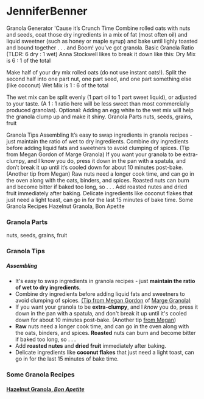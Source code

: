 # JenniferBenner
Granola Generator
'Cause it’s Crunch Time
Combine rolled oats with nuts and seeds, coat those dry ingredients in a mix of fat (most often oil) and liquid sweetner (such as honey or maple syrup) and bake until lighly toasted and bound together . . . and Boom! you’ve got granola.
Basic Granola Ratio (TLDR: 6 dry : 1 wet)
Anna Stockwell likes to break it down like this:
Dry Mix is 6 : 1 of the total

Make half of your dry mix rolled oats (do not use instant oats!).
Split the second half into one part nut, one part seed, and one part something else (like coconut)
Wet Mix is 1 : 6 of the total

The wet mix can be split evenly (1 part oil to 1 part sweet liquid), or adjusted to your taste. (A 1 : 1 ratio here will be less sweet than most commercially produced granolas).
Optional: Adding an egg white to the wet mix will help the granola clump up and make it shiny.
Granola Parts
nuts, seeds, grains, fruit

Granola Tips
Assembling
It’s easy to swap ingredients in granola recipes - just maintain the ratio of wet to dry ingredients.
Combine dry ingredients before adding liquid fats and sweetners to avoid clumping of spices. (Tip from Megan Gordon of Marge Granola)
If you want your granola to be extra-clumpy, and I know you do, press it down in the pan with a spatula, and don’t break it up until it’s cooled down for about 10 minutes post-bake. (Another tip from Megan)
Raw nuts need a longer cook time, and can go in the oven along with the oats, binders, and spices. Roasted nuts can burn and become bitter if baked too long, so . . .
Add roasted nutes and dried fruit immediately after baking.
Delicate ingredients like coconut flakes that just need a light toast, can go in for the last 15 minutes of bake time.
Some Granola Recipes
Hazelnut Granola, Bon Apetite

### Granola Parts
nuts, seeds, grains, fruit
### Granola Tips
##### Assembling
- It's easy to swap ingredients in granola recipes - just **maintain the ratio of wet to dry ingredients**. 
- Combine dry ingredients before adding liquid fats and sweetners to avoid clumping of spices. [(Tip from Megan Gordon](https://www.thekitchn.com/how-to-make-great-granola-every-time-cooking-lessons-from-the-kitchn-172459) of [Marge Granola)](https://www.margegranola.com/)
- If you want your granola to be **extra-clumpy**, and I _know_ you do, press it down in the pan with a spatula, and don't break it up until it's cooled down for about 10 minutes post-bake. (Another tip [from Megan](https://www.thekitchn.com/how-to-make-great-granola-every-time-cooking-lessons-from-the-kitchn-172459))
- **Raw** nuts need a longer cook time, and can go in the oven along with the oats, binders, and spices. **Roasted** nuts can burn and become bitter if baked too long, so . . . 
- Add **roasted nutes** and **dried fruit** immediately after baking. 
- Delicate ingredients like **coconut flakes** that just need a light toast, can go in for the last 15 minutes of bake time.
### Some Granola Recipes
#### [Hazelnut Granola, _Bon Apetite_](https://www.bonappetit.com/recipe/hazelnut-granola/amp)
